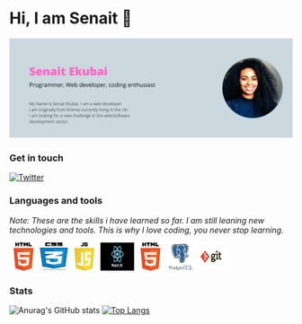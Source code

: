 <h1>Hi, I am Senait 👋</h1>
<img src="./images/banner.png">

<h3>Get in touch</h3>

[![Twitter](https://img.shields.io/badge/LinkedIn-0077B5?style=for-the-badge&logo=linkedin&logoColor=white)](https://www.linkedin.com/in/senait-ekubai/)

<h3>Languages and tools</h3>
<em><p>Note: These are the skills i have learned so far. I am still leaning new technologies and tools. This is why I love coding, you never stop learning.</p>
</em>

<span>
<img src="./images/html.png" width="50" height="50">
<img src="./images/css.jpeg" width="50" height="50">
<img src="./images/js.png" width="50" height="50">
<img src="./images/react.png" width="60" height="50">
<img src="./images/html.png" width="50" height="50">
<img src="./images/psql.png" width="50" height="50">
<img src="./images/git.png" width="50" height="50">
</span>

<h3>Stats</h3>

![Anurag's GitHub stats](https://github-readme-stats.vercel.app/api?username=SenaitEkubai&show_icons=true&theme=dark)
[![Top Langs](https://github-readme-stats.vercel.app/api/top-langs/?username=SenaitEkubai&show_icons=true&theme=dark)](https://github.com/SenaitEkubai/github-readme-stats)

